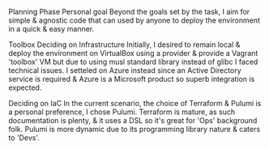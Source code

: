 Planning Phase
Personal goal
Beyond the goals set by the task, I aim for simple & agnostic code that can used by anyone to deploy the environment in a quick & easy manner.

Toolbox
Deciding on Infrastructure
Initially, I desired to remain local & deploy the environment on VirtualBox using a provider & provide a Vagrant 'toolbox' VM but due to using musl standard library instead of glibc I faced technical issues.
I setteled on Azure instead since an Active Directory service is required & Azure is a Microsoft product so superb integration is expected.

Deciding on IaC
In the current scenario, the choice of Terraform & Pulumi is a personal preference, I chose Pulumi. 
Terraform is mature, as such documentation is plenty, & it uses a DSL so it's great for 'Ops' background folk. 
Pulumi is more dynamic due to its programming library nature & caters to 'Devs'.
